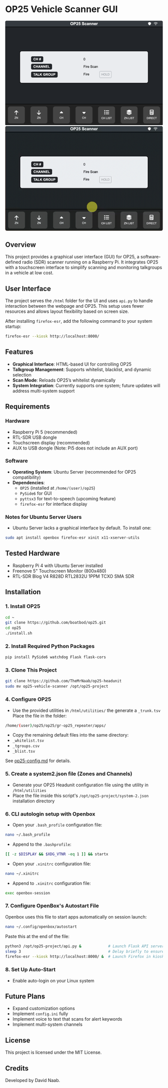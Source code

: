 # OP25 Vehicle Scanner GUI

![Screen Shot](help/screenshot.png)
![Screen Shot](help/screenshot-animated.gif)

## Overview
This project provides a graphical user interface (GUI) for OP25, a software-defined radio (SDR) scanner running on a Raspberry Pi. It integrates OP25 with a touchscreen interface to simplify scanning and monitoring talkgroups in a vehicle at low cost.

## User Interface
The project serves the `/html` folder for the UI and uses `api.py` to handle interaction between the webpage and OP25. This setup uses fewer resources and allows layout flexibility based on screen size.

After installing `firefox-esr`, add the following command to your system startup:

```bash
firefox-esr --kiosk http://localhost:8000/
```

## Features
- **Graphical Interface**: HTML-based UI for controlling OP25
- **Talkgroup Management**: Supports whitelist, blacklist, and dynamic selection
- **Scan Mode**: Reloads OP25’s whitelist dynamically
- **System Integration**: Currently supports one system; future updates will address multi-system support

## Requirements

### Hardware
- Raspberry Pi 5 (recommended)  
- RTL-SDR USB dongle  
- Touchscreen display (recommended)  
- AUX to USB dongle (Note: Pi5 does not include an AUX port)

### Software
- **Operating System**: Ubuntu Server (recommended for OP25 compatibility)  
- **Dependencies**:  
  - `OP25` (installed at `/home/(user)/op25`)  
  - `PySide6` for GUI  
  - `pyttsx3` for text-to-speech (upcoming feature)  
  - `firefox-esr` for interface display  

### Notes for Ubuntu Server Users
- Ubuntu Server lacks a graphical interface by default. To install one:

```bash
sudo apt install openbox firefox-esr xinit x11-xserver-utils
```

## Tested Hardware
- Raspberry Pi 4 with Ubuntu Server installed  
- Freenove 5" Touchscreen Monitor (800x480)  
- RTL-SDR Blog V4 R828D RTL2832U 1PPM TCXO SMA SDR  

## Installation

### 1. Install OP25
```bash
cd ~
git clone https://github.com/boatbod/op25.git
cd op25
./install.sh
```

### 2. Install Required Python Packages
```bash
pip install PySide6 watchdog Flask flask-cors
```

### 3. Clone This Project
```bash
git clone https://github.com/TheMrNaab/op25-headunit
sudo mv op25-vehicle-scanner /opt/op25-project
```
### 4. Configure OP25
- Use the provided utilities in `/html/utilities/` the generate a `_trunk.tsv` 
Place the file in the folder:
```bash
/home/(user)/op25/op25/gr-op25_repeater/apps/
```
- Copy the remaining default files into the same directory: 
- `_whitelist.tsv`   
- `_tgroups.csv`  
- `_blist.tsv`  


See [op25-config.md](https://github.com/TheMrNaab/op25-headunit/blob/main/help/op25-config.md) for details.

### 5. Create a system2.json file (Zones and Channels)
- Generate your OP25 Headunit configuration file using the utility in `/html/utilities`
- Place the file inside this script's `/opt/op25-project/system-2.json` installation directory 

### 6. CLI autologin setup with Openbox
- Open your `.bash_profile` configuration file:
```bash
nano ~/.bash_profile
```
- Append to the `.bashprofile`:
```bash
[[ -z $DISPLAY && $XDG_VTNR -eq 1 ]] && startx
```
- Open your `.xinitrc` configuration file:
```bash
nano ~/.xinitrc
```
- Append to `.xinitrc` configuration file:
```bash
exec openbox-session
```

### 7. Configure OpenBox's Autostart File
Openbox uses this file to start apps automatically on session launch:
```bash
nano ~/.config/openbox/autostart
```
Paste this at the end of the file:
```bash
python3 /opt/op25-project/api.py &            # Launch Flask API server in background
sleep 3                                       # Delay briefly to ensure Flask starts before browser launches
firefox-esr --kiosk http://localhost:8000/ &  # Launch Firefox in kiosk mode

```

### 8. Set Up Auto-Start
- Enable auto-login on your Linux system

## Future Plans
- Expand customization options  
- Implement `config.ini` fully
- Implement voice to text that scans for alert keywords
- Implement multi-system channels

## License
This project is licensed under the MIT License.

## Credits
Developed by David Naab.
